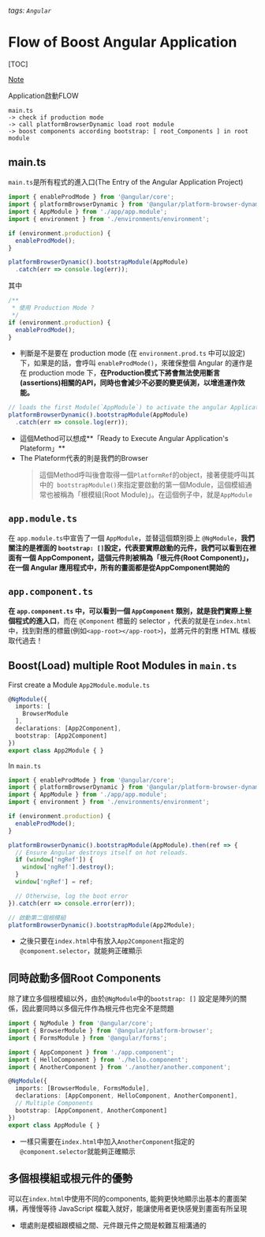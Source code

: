 ###### tags: `Angular`
# Flow of Boost Angular Application
[TOC]

[Note](https://ithelp.ithome.com.tw/articles/10202823)


Application啟動FLOW
```
main.ts
-> check if production mode
-> call platformBrowserDynamic load root module
-> boost components according bootstrap: [ root_Components ] in root module

```

## main.ts
`main.ts`是所有程式的進入口(The Entry of the Angular Application Project)
```typescript
import { enableProdMode } from '@angular/core';
import { platformBrowserDynamic } from '@angular/platform-browser-dynamic';
import { AppModule } from './app/app.module';
import { environment } from './environments/environment';

if (environment.production) {
  enableProdMode();
}

platformBrowserDynamic().bootstrapModule(AppModule)
  .catch(err => console.log(err));
```

其中

```typescript
/**
 * 使用 Production Mode ?
 */
if (environment.production) {
  enableProdMode();
}
```
- 判斷是不是要在 production mode (在 `environment.prod.ts` 中可以設定)下，如果是的話，會呼叫 `enableProdMode()`，來確保整個 Angular 的運作是在 production mode 下，**在Production模式下將會無法使用斷言(assertions)相關的API，同時也會減少不必要的變更偵測，以增進運作效能。**


```typescript
// loads the first Module(`AppModule`) to activate the angular Application
platformBrowserDynamic().bootstrapModule(AppModule)
  .catch(err => console.log(err));
```
- 這個Method可以想成**「Ready to Execute Angular Application's Plateform」**
- The Plateform代表的則是我們的Browser
    > 這個Method呼叫後會取得一個`PlatformRef`的object，接著便能呼叫其中的` bootstrapModule()`來指定要啟動的第一個Module，這個模組通常也被稱為「根模組(Root Module)」。在這個例子中，就是`AppModule`  

## `app.module.ts`
在 `app.module.ts`中宣告了一個 `AppModule`，並替這個類別掛上 `@NgModule`，**我們關注的是裡面的 `bootstrap: []`設定，代表要實際啟動的元件，我們可以看到在裡面有一個 AppComponent，這個元件則被稱為「根元件(Root Component)」，在一個 Angular 應用程式中，所有的畫面都是從AppComponent開始的**

## `app.component.ts`

**在 `app.component.ts` 中，可以看到一個 `AppComponent` 類別，就是我們實際上整個程式的進入口**，而在 `@Component` 標籤的 selector ，代表的就是在`index.html`中，找到對應的標籤(例如`<app-root></app-root>`)，並將元件的對應 HTML 樣板取代過去！



## Boost(Load) multiple Root Modules in `main.ts` 

First create a Module `App2Module.module.ts`
```typescript
@NgModule({
  imports: [
    BrowserModule
  ],
  declarations: [App2Component],
  bootstrap: [App2Component]
})
export class App2Module { }
```

In `main.ts`
```typescript
import { enableProdMode } from '@angular/core';
import { platformBrowserDynamic } from '@angular/platform-browser-dynamic';
import { AppModule } from './app/app.module';
import { environment } from './environments/environment';

if (environment.production) {
  enableProdMode();
}

platformBrowserDynamic().bootstrapModule(AppModule).then(ref => {
  // Ensure Angular destroys itself on hot reloads.
  if (window['ngRef']) {
    window['ngRef'].destroy();
  }
  window['ngRef'] = ref;

  // Otherwise, log the boot error
}).catch(err => console.error(err));

// 啟動第二個根模組
platformBrowserDynamic().bootstrapModule(App2Module);
```


- 之後只要在`index.html`中有放入`App2Component`指定的`@component.selector`，就能夠正確顯示

## 同時啟動多個Root Components
除了建立多個根模組以外，由於`@NgModule`中的`bootstrap: []` 設定是陣列的關係，因此要同時以多個元件作為根元件也完全不是問題
```typescript
import { NgModule } from '@angular/core';
import { BrowserModule } from '@angular/platform-browser';
import { FormsModule } from '@angular/forms';

import { AppComponent } from './app.component';
import { HelloComponent } from './hello.component';
import { AnotherComponent } from './another/another.component';

@NgModule({
  imports: [BrowserModule, FormsModule],
  declarations: [AppComponent, HelloComponent, AnotherComponent],
  // Multiple Components
  bootstrap: [AppComponent, AnotherComponent]
})
export class AppModule { }
```
- 一樣只需要在`index.html`中加入`AnotherComponent`指定的 `@component.selector`就能夠正確顯示


## 多個根模組或根元件的優勢

可以在`index.html`中使用不同的components, 能夠更快地顯示出基本的畫面架構，再慢慢等待 JavaScript 檔載入就好，能讓使用者更快感覺到畫面有所呈現  
- 壞處則是模組跟模組之間、元件跟元件之間是較難互相溝通的  